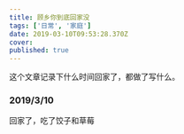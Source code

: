 ```yaml
---
title: 顾乡你到底回家没
tags: ['日常', '家庭']
date: 2019-03-10T09:53:28.370Z
cover:
published: true
---
```


这个文章记录下什么时间回家了，都做了写什么。

### 2019/3/10

回家了，吃了饺子和草莓
